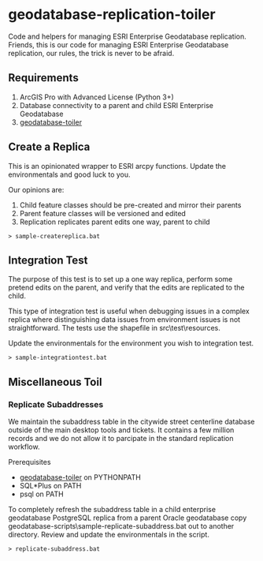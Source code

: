 # geodatabase-replication-toiler

Code and helpers for managing ESRI Enterprise Geodatabase replication.  Friends, this is our code for managing ESRI Enterprise Geodatabase replication, our rules, the trick is never to be afraid.

## Requirements

1. ArcGIS Pro with Advanced License (Python 3+)
2. Database connectivity to a parent and child ESRI Enterprise Geodatabase
3. [geodatabase-toiler](https://github.com/mattyschell/geodatabase-toiler)

## Create a Replica

This is an opinionated wrapper to ESRI arcpy functions. Update the environmentals and good luck to you.

Our opinions are:

1. Child feature classes should be pre-created and mirror their parents 
2. Parent feature classes will be versioned and edited
3. Replication replicates parent edits one way, parent to child

```
> sample-createreplica.bat
``` 

## Integration Test 

The purpose of this test is to set up a one way replica, perform some pretend edits on the parent, and verify that the edits are replicated to the child.

This type of integration test is useful when debugging issues in a complex replica where distinguishing data issues from environment issues is not straightforward. The tests use the shapefile in src\test\resources.

Update the environmentals for the environment you wish to integration test.

```
> sample-integrationtest.bat
``` 

## Miscellaneous Toil

### Replicate Subaddresses

We maintain the subaddress table in the citywide street centerline database outside of the main desktop tools and tickets.  It contains a few million records and we do not allow it to parcipate in the standard replication workflow.

Prerequisites
   * [geodatabase-toiler](https://github.com/mattyschell/geodatabase-toiler) on PYTHONPATH
   * SQL*Plus on PATH
   * psql on PATH

To completely refresh the subaddress table in a child enterprise geodatabase PostgreSQL replica from a parent Oracle geodatabase copy geodatabase-scripts\sample-replicate-subaddress.bat out to another directory. Review and update the environmentals in the script. 

```
> replicate-subaddress.bat
```

